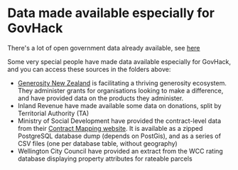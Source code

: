 # Data made available especially for GovHack

There's a lot of open government data already available, see [here](https://docs.google.com/spreadsheets/d/1n7pddL_Gn3MH1jOcWSRiggf9aL1aAUHM4XbimJ8xGaE/)

Some very special people have made data available especially for GovHack, and you can access these sources in the folders above:
- [Generosity New Zealand](http://generosity.org.nz/) is facilitating a thriving generosity ecosystem. They administer grants for organisations looking to make a difference, and have provided data on the products they administer.
- Inland Revenue have made available some data on donations, split by Territorial Authority (TA)
- Ministry of Social Development have provided the contract-level data from their [Contract Mapping website](http://www.contractmapping.govt.nz/). It is available as a zipped PostgreSQL database dump (depends on PostGis), and as a series of CSV files (one per database table, without geography)
- Wellington City Council have provided an extract from the WCC rating database displaying property attributes for rateable parcels
